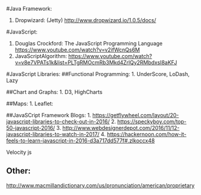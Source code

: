 #Java Framework:
  1. Dropwizard: (Jetty) http://www.dropwizard.io/1.0.5/docs/


#JavaScript:
   1. Douglas Crockford: The JavaScript Programming Language https://www.youtube.com/watch?v=v2ifWcnQs6M
   2. JavaScriptAlgorithm: https://www.youtube.com/watch?v=v8e7VPATs1k&list=PLTgRMOcmRb3Mkd4ZrlQy2RMbdxsI8aKFJ


#JavaScript Libraries:
  ##Functional Programming:
    1. UnderScore, LoDash, Lazy
   
  ##Chart and Graphs:
    1. D3, HighCharts
    
  ##Maps: 
    1. Leaflet: 
  
  ##JavaSCript Framework Blogs:
    1. https://getflywheel.com/layout/20-javascript-libraries-to-check-out-in-2016/
    2. https://speckyboy.com/top-50-javascript-2016/
    3. http://www.webdesignerdepot.com/2016/11/12-javascript-libraries-to-watch-in-2017/
    4. https://hackernoon.com/how-it-feels-to-learn-javascript-in-2016-d3a717dd577f#.zlkoccx48
 
 Velocity js   
  ## Other:
  http://www.macmillandictionary.com/us/pronunciation/american/proprietary

